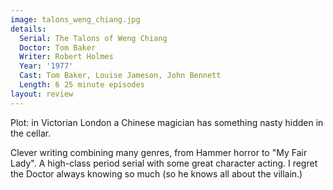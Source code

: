 ```yaml
---
image: talons_weng_chiang.jpg
details:
  Serial: The Talons of Weng Chiang
  Doctor: Tom Baker
  Writer: Robert Holmes
  Year: '1977'
  Cast: Tom Baker, Louise Jameson, John Bennett
  Length: 6 25 minute episodes
layout: review
---
```

Plot: in Victorian London a Chinese magician has
something nasty hidden in the cellar.

Clever writing combining many genres, from Hammer
horror to "My Fair Lady".  A high-class
period serial with some great character acting.  I
regret the Doctor always knowing so much (so he knows
all about the villain.)
